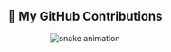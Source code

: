 <h2 align="center">🧠 My GitHub Contributions</h2>

<p align="center">
  <img src="https://raw.githubusercontent.com/mbyien/mbyien/output/github-contribution-grid-snake.svg" alt="snake animation" />
</p>

<!--
**mbyien/mbyien** is a ✨ _special_ ✨ repository because its `README.md` (this file) appears on your GitHub profile.

Here are some ideas to get you started:

- 🔭 I’m currently working on ...
- 🌱 I’m currently learning ...
- 👯 I’m looking to collaborate on ...
- 🤔 I’m looking for help with ...
- 💬 Ask me about ...
- 📫 How to reach me: ...
- 😄 Pronouns: ...
- ⚡ Fun fact: ...
-->
